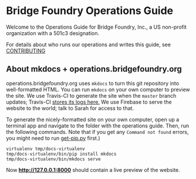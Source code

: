 # Bridge Foundry Operations Guide

Welcome to the Operations Guide for Bridge Foundry, Inc.,
a US non-profit organization with a 501c3 designation.

For details about who runs our operations and writes this guide, see [CONTRIBUTING](CONTRIBUTING.md)

## About mkdocs + operations.bridgefoundry.org

operations.bridgefoundry.org uses `mkdocs` to turn this git repository
into well-formatted HTML. You can run `mkdocs` on your own computer to
preview the site. We use Travis-CI to generate the site when the
`master` branch updates; Travis-CI [stores its logs
here.](https://travis-ci.org/bridgefoundry/operations) We use Firebase to
serve the website to the world; talk to Sarah for access to that.

To generate the nicely-formatted site on your own computer, open up a
terminal app and navigate to the folder with the operations
guide. Then, run the following commands. Note that if you get any
`Command not found` errors, you might need to run
[get-pip.py](https://packaging.python.org/tutorials/installing-packages/)
first.)

```
virtualenv tmp/docs-virtualenv
tmp/docs-virtualenv/bin/pip install mkdocs
tmp/docs-virtualenv/bin/mkdocs serve
```

Now **http://127.0.0.1:8000** should contain a live preview of the
website.
